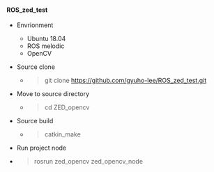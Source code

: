 #### ROS_zed_test

* Envrionment
  * Ubuntu 18.04
  * ROS melodic
  * OpenCV

* Source clone 
  * > git clone https://github.com/gyuho-lee/ROS_zed_test.git  

* Move to source directory
  * > cd ZED_opencv

* Source build
  * > catkin_make

* Run project node
 * > rosrun zed_opencv zed_opencv_node

